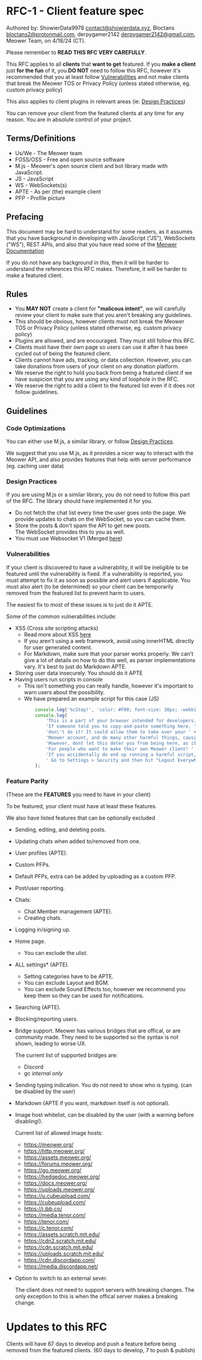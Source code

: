 # RFC-1 - Client feature spec
Authored by: ShowierData9978 <contact@showierdata.xyz>, Bloctans <bloctans2@protonmail.com>, derpygamer2142 <derpygamer2142@gmail.com>, Meower Team, on 4/18/24 (CT).

Please remember to **READ THIS RFC VERY CAREFULLY**.

This RFC applies to all **clients** that **want to get** featured. If you **make a client** just **for the fun** of it, you **DO NOT** need to follow this RFC, however it's recommended that you at least follow [Vulnerabilities](#vulnerabilities) and not make clients that break the Meower TOS or Privacy Policy (unless stated otherwise, eg. custom privacy policy)

This also applies to client plugins in relevant areas (ie: [Design Practices](#design-practices))

You can remove your client from the featured clients at any time for any reason. You are in absolute control of your project.

## Terms/Definitions

- Us/We - The Meower team
- FOSS/OSS - Free and open source software
- M.js - Meower's open source client and bot library made with JavaScript.
- JS - JavaScript
- WS - WebSockets(s)
- APTE - As per (the) example client
- PFP - Profile picture

## Prefacing

This document may be hard to understand for some readers, as it assumes that you have background in developing with JavaScript ("JS"), WebSockets ("WS"), REST APIs, and also that you have read some of the [Meower Documentation](https://docs.meower.org/)

If you do not have any background in this, then it will be harder to understand the references this RFC makes. Therefore, it will be harder to make a featured client.


## Rules
- You **MAY NOT** create a client for **"malicous intent"**, we will carefully review your client to make sure that you aren't breaking any guidelines.
- This should be obvious, however clients must not break the Meower TOS or Privacy Policy (unless stated otherwise, eg. custom privacy policy)
- Plugins are allowed, and are encouraged. They must still follow this RFC.
- Clients must have their own page so users can use it after it has been cycled out of being the featured client.
- Clients cannot have ads, tracking, or data collection. However, you can take donations from users of your client on any donation platform.
- We reserve the right to hold you back from being a featured client if we have suspicion that you are using any kind of loophole in the RFC.
- We reserve the right to add a client to the featured list even if it does not follow guidelines.

## Guidelines

### Code Optimizations

You can either use M.js, a similar library, or follow [Design Practices](#design-practices). 

We suggest that you use M.js, as it provides a nicer way to interact with the Meower API, and also provides features that help with server performance (eg. caching user data)

### Design Practices

If you are using M.js or a similar library, you do not need to follow this part of the RFC. The library should have implemented it for you.

- Do not fetch the chat list every time the user goes onto the page. 
   We provide updates to chats on the WebSocket, so you can cache them.
- Store the posts & don't spam the API to get new posts.   
    The WebSocket provides this to you as well.
- You must use Websocket V1 (Merged [here](https://github.com/meower-media-co/Meower-Server/pull/242))

### Vulnerabilities

If your client is discovered to have a vulnerability, it will be ineligible to be featured until the vulnerability is fixed.
If a vulnerability is reported, you must attempt to fix it as soon as possible and alert users if applicable. You must also alert (to be determined) so your client can be temporarily removed from the featured list to prevent harm to users. 

The easiest fix to most of these issues is to just do it APTE.

Some of the common vulnerabilities include:
- XSS (Cross site scripting attacks)
    - Read more about XSS [here](https://en.wikipedia.org/wiki/Cross-site_scripting) 
    - If you aren't using a web framework, avoid using innerHTML directly for user generated content.
    - For Markdown, make sure that your parser works properly. We can't give a lot of details on how to do this well, as parser implementations vary. It's best to just do Markdown APTE.
- Storing user data insecurely. You should do it APTE
- Having users run scripts in console
    - This isn't something you can really handle, however it's important to warn users about the possibility.
    - We have prepared an example script for this case (JS)
        ```js 
            console.log('%cStop!', 'color: #F00; font-size: 30px; -webkit-text-stroke: 1px black; font-weight:bold');
            console.log(
                'This is a part of your browser intended for developers. ' +
                'If someone told you to copy-and-paste something here, ' +
                'don\'t do it! It could allow them to take over your ' +
                'Meower account, and do many other harmful things, causing a ban or account deletion. ' +
                'However, dont let this deter you from being here, as it can be a nice learning resource ' +
                'For people who want to make their own Meower client! ' +
                'If you accidentally do end up running a harmful script,' +
                ' Go to Settings > Security and then hit "Logout Everywhere"'
            );
        ```

### Feature Parity

(These are the **FEATURES** you need to have in your client)

To be featured, your client must have at least these features. 

We also have listed features that can be optionally excluded
- Sending, editing, and deleting posts.
- Updating chats when added to/removed from one.
- User profiles (APTE).
- Custom PFPs.
- Default PFPs, extra can be added by uploading as a custom PFP.
- Post/user reporting.
- Chats:
    - Chat Member management (APTE).
    - Creating chats.
- Logging in/signing up.
- Home page.
    - You can exclude the ulist.
- ALL settings* (APTE).
	- Setting categories have to be APTE.
    - You can exclude Layout and BGM.
    - You can exclude Sound Effects too, however we recommend you keep them so they can be used for notifications. 
- Searching (APTE).
- Blocking/reporting users.
- Bridge support.
    Meower has various bridges that are offical, or are community made. They need to be supported so the syntax is not shown, leading to worse UX. 


    The current list of supported bridges are:

    - Discord
    - gc *internal only*

- Sending typing indication. You do not need to show who is typing. (can be disabled by the user) 
- Markdown (APTE if you want, markdown itself is not optional). 
- Image host whitelist, can be disabled by the user (with a warning before disabling!).
    
    Current list of allowed image hosts:
    - https://meower.org/
    - https://http.meower.org/
    - https://assets.meower.org/
    - https://forums.meower.org/
    - https://go.meower.org/  
    - https://hedgedoc.meower.org/
    - https://docs.meower.org/
    - https://uploads.meower.org/ 
    - https://u.cubeupload.com/
    - https://cubeupload.com/
    - https://i.ibb.co/
    - https://media.tenor.com/
    - https://tenor.com/
    - https://c.tenor.com/
    - https://assets.scratch.mit.edu/
    - https://cdn2.scratch.mit.edu/
    - https://cdn.scratch.mit.edu/
    - https://uploads.scratch.mit.edu/
    - https://cdn.discordapp.com/
    - https://media.discordapp.net/

- Option to switch to an external sever.

    The client does not need to support servers with breaking changes. The only exception to this is when the offical server makes a breaking change.       

# Updates to this RFC
Clients will have 67 days to develop and push a feature before being removed from the featured clients. (60 days to develop, 7 to push & publish)
